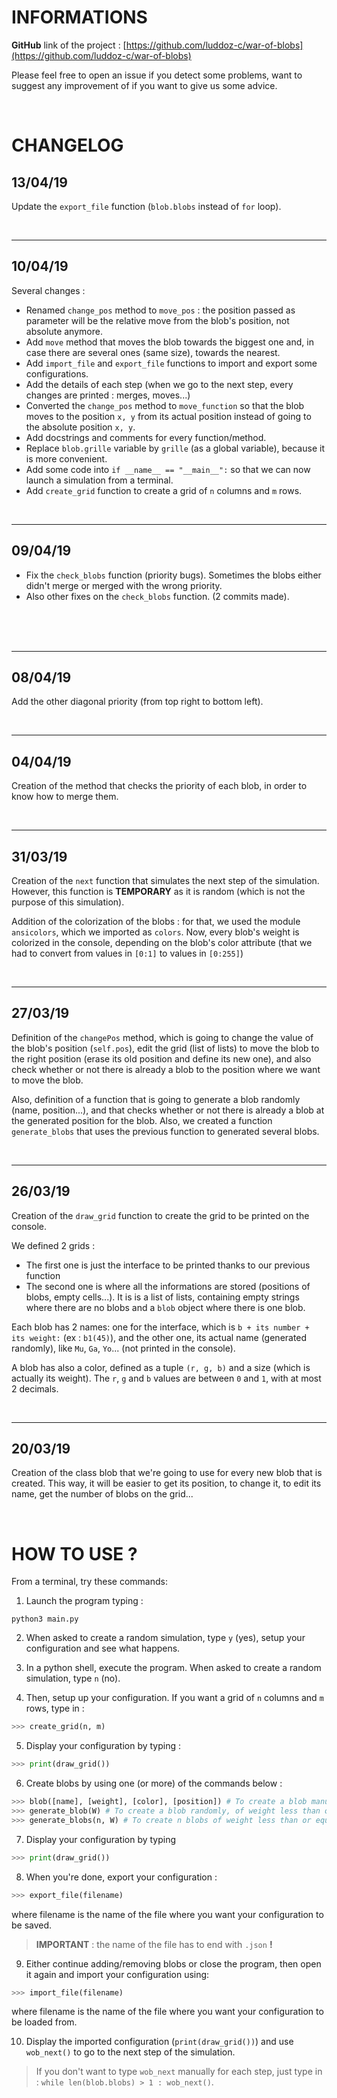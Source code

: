 # INFORMATIONS

**GitHub** link of the project : [https://github.com/luddoz-c/war-of-blobs](https://github.com/luddoz-c/war-of-blobs)

Please feel free to open an issue if you detect some problems, want to suggest any improvement of if you want to give us some advice.

<br>
 
# CHANGELOG

## 13/04/19

Update the `export_file` function (`blob.blobs` instead of `for` loop).

<br>

---

## 10/04/19

Several changes :
* Renamed `change_pos` method to `move_pos` : the position passed as parameter will be the relative move from the blob's position,
not absolute anymore.
* Add `move` method that moves the blob towards the biggest one and, in case there are several ones (same size), towards the nearest.
* Add `import_file` and `export_file` functions to import and export some configurations.
* Add the details of each step (when we go to the next step, every changes are printed : merges, moves...)
* Converted the `change_pos` method to `move_function` so that the blob moves to the position `x, y` from its actual position instead
of going to the absolute position `x, y`.
* Add docstrings and comments for every function/method.
* Replace `blob.grille` variable by `grille` (as a global variable), because it is more convenient.
* Add some code into `if __name__ == "__main__":` so that we can now launch a simulation from a terminal.
* Add `create_grid` function to create a grid of `n` columns and `m` rows.

<br>

--- 


## 09/04/19

* Fix the `check_blobs` function (priority bugs). Sometimes the blobs either didn't merge or merged with the wrong priority.
* Also other fixes on the `check_blobs` function. (2 commits made).

<br>
<br>
<br>

---

## 08/04/19

Add the other diagonal priority (from top right to bottom left).

<br>

---

## 04/04/19

Creation of the method that checks the priority of each blob, in order to know how to merge them.

<br>

---

## 31/03/19

Creation of the `next` function that simulates the next step of the simulation. However, this function is **TEMPORARY** as it is random (which is not the purpose of this simulation). 

Addition of the colorization of the blobs : for that, we used the module `ansicolors`, which we imported as `colors`. Now, every blob's weight is colorized in the console, depending on the blob's color attribute (that we had to convert from values in `[0:1]` to values in `[0:255]`)

<br>

---

## 27/03/19

Definition of the `changePos` method, which is going to change the value of the blob's position (`self.pos`), edit the grid (list of lists) to move the blob to the right position (erase its old position and define its new one), and also check whether or not there is already a blob to the position where we want to move the blob.

Also, definition of a function that is going to generate a blob randomly (name, position...), and that checks whether or not there is already a blob at the generated position for the blob. Also, we created a function `generate_blobs` that uses the previous function to generated several blobs.

<br>

---

## 26/03/19

Creation of the `draw_grid` function to create the grid to be printed on the console.

We defined 2 grids :
* The first one is just the interface to be printed thanks to our previous function
* The second one is where all the informations are stored (positions of blobs, empty cells...). It is is a list of lists, containing empty strings where there are no blobs and a `blob` object where there is one blob.

Each blob has 2 names: one for the interface, which is `b + its number + its weight:` (ex : `b1(45)`), and the other one, its actual name (generated randomly), like `Mu`, `Ga`, `Yo`... (not printed in the console).

A blob has also a color, defined as a tuple `(r, g, b)` and a size (which is actually its weight). The `r`, `g` and `b` values are between `0` and `1`, with at most 2 decimals.

<br>

---

## 20/03/19

Creation of the class blob that we're going to use for every new blob that is created. This way, it will be easier to get its position, to change it, to edit its name, get the number of blobs on the grid...

<br>

# HOW TO USE ?

From a terminal, try these commands:

1. Launch the program typing :
```
python3 main.py
```

2. When asked to create a random simulation, type `y` (yes), setup your configuration and see what happens.

3. In a python shell, execute the program. When asked to create a random simulation, type `n` (no).
4. Then, setup up your configuration. If you want a grid of `n` columns and `m` rows, type in : 
```python
>>> create_grid(n, m)
```
5. Display your configuration by typing : 
```python
>>> print(draw_grid())
```
6. Create blobs by using one (or more) of the commands below :
```python
>>> blob([name], [weight], [color], [position]) # To create a blob manually
>>> generate_blob(W) # To create a blob randomly, of weight less than or equal to W
>>> generate_blobs(n, W) # To create n blobs of weight less than or equal to W
```
7. Display your configuration by typing
```python
>>> print(draw_grid())
```
8. When you're done, export your configuration :
```python
>>> export_file(filename)
```
where filename is the name of the file where you want your configuration to be saved.
> **IMPORTANT** : the name of the file has to end with `.json` **!**
9. Either continue adding/removing blobs or close the program, then open it again and import your configuration using:
```python
>>> import_file(filename)
```
where filename is the name of the file where you want your configuration to be loaded from.

10. Display the imported configuration (`print(draw_grid())`) and use `wob_next()` to go to the next step of the simulation.
> If you don't want to type `wob_next` manually for each step, just type in : `while len(blob.blobs) > 1 : wob_next()`.
